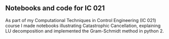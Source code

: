 

## Notebooks and code for IC 021



As part of my Computational Techniques in Control Engineering (IC 021) course I made notebooks illustrating Catastrophic Cancellation, explaining LU decomposition and implemented the Gram-Schmidt method in python 2.
